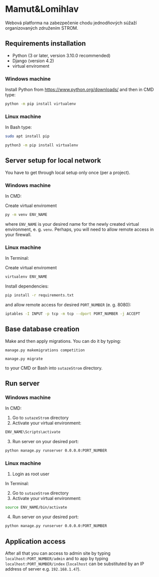 # Mamut&Lomihlav

Webová platforma na zabezpečenie chodu jednodňových súžaží organizovaných združením STROM.

## Requirements installation

 - Python (3 or later, version 3.10.0 recommended)
 - Django (version 4.2)
 - virtual enviroment

### Windows machine
Install Python from https://www.python.org/downloads/ and then in CMD type:

```cmd
python -m pip install virtualenv
```
### Linux machine
In Bash type:

```bash
sudo apt install pip
```
```bash
python3 -m pip install virtualenv
```

## Server setup for local network

You have to get through local setup only once (per a project).

### Windows machine

In CMD:

Create virtual enviroment
```cmd
py -m venv ENV_NAME
```
where `ENV_NAME` is your desired name for the newly created virtual environment, e. g. `venv`.
Perhaps, you will need to allow remote access in your firewall.

### Linux machine

In Terminal:

Create virtual enviroment
```cmd
virtualenv ENV_NAME
```
Install dependencies:
```cmd
pip install -r requirements.txt
```

and allow remote access for desired `PORT_NUMBER` (e. g. 8080):
```bash
iptables -I INPUT -p tcp -m tcp --dport PORT_NUMBER -j ACCEPT
```

## Base database creation

Make and then apply migrations. You can do it by typing:

```
manage.py makemigrations competition
```
```
manage.py migrate
```

to your CMD or Bash into `sutazeStrom` directory.


## Run server

### Windows machine

In CMD:

1. Go to `sutazeStrom` directory
2. Activate your virtual environment:
```cmd
ENV_NAME\Scripts\activate
```
3. Run server on your desired port:
```cmd
python manage.py runserver 0.0.0.0:PORT_NUMBER
```

### Linux machine

1. Login as root user

In Terminal:

2. Go to `sutazeStrom` directory
3. Activate your virtual environment:
```bash
source ENV_NAME/bin/activate
```
4. Run server on your desired port:
```bash
python manage.py runserver 0.0.0.0:PORT_NUMBER
```

## Application access

After all that you can access to admin site by typing `localhost:PORT_NUMBER/admin` and to app by typing `localhost:PORT_NUMBER/index` (`localhost` can be substituted by an IP address of server e.g. `192.168.1.47`).

